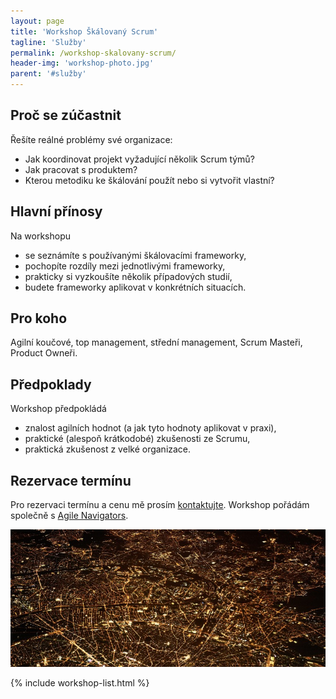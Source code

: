 ```yaml
---
layout: page
title: 'Workshop Škálovaný Scrum'
tagline: 'Služby'
permalink: /workshop-skalovany-scrum/
header-img: 'workshop-photo.jpg'
parent: '#služby'
---
```


## Proč se zúčastnit

Řešíte reálné problémy své organizace:
- Jak koordinovat projekt vyžadující několik Scrum týmů?
- Jak pracovat s produktem?
- Kterou metodiku ke škálování použít nebo si vytvořit vlastní?

## Hlavní přínosy

Na workshopu

- se seznámíte s používanými škálovacími frameworky,
- pochopíte rozdíly mezi jednotlivými frameworky,
- prakticky si vyzkoušíte několik případových studií,
- budete frameworky aplikovat v konkrétních situacích.

## Pro koho

Agilní koučové, top management, střední management, Scrum Masteři, Product Owneři.

## Předpoklady

Workshop předpokládá

- znalost agilních hodnot (a jak tyto hodnoty aplikovat v praxi),
- praktické (alespoň krátkodobé) zkušenosti ze Scrumu,
- praktická zkušenost z velké organizace.

## Rezervace termínu

Pro rezervaci termínu a cenu mě prosím [kontaktujte](/#kontakt).
Workshop pořádám společně s [Agile Navigators](https://agilenavigators.com/).

![Workshop škálovaný Scrum](/images/blog/workshop-skalovany-scrum.jpg)

{% include workshop-list.html %}